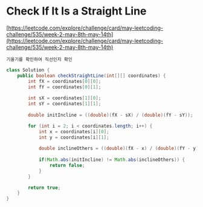 # Check If It Is a Straight Line

[https://leetcode.com/explore/challenge/card/may-leetcoding-challenge/535/week-2-may-8th-may-14th](https://leetcode.com/explore/challenge/card/may-leetcoding-challenge/535/week-2-may-8th-may-14th)

~~~
기울기를 확인하여 직선인지 확인
~~~

```java
class Solution {
	public boolean checkStraightLine(int[][] coordinates) {
		int fX = coordinates[0][0];
		int fY = coordinates[0][1];
		
		int sX = coordinates[1][0];
		int sY = coordinates[1][1];
		
		double initIncline = ((double)(fX - sX) / (double)(fY - sY));

		for (int i = 2; i < coordinates.length; i++) {
			int x = coordinates[i][0];
			int y = coordinates[i][1];
			
			double inclineOthers = ((double)(fX - x) / (double)(fY - y));
            
			if(Math.abs(initIncline) != Math.abs(inclineOthers)) {
				return false;
			}
		}

		return true;
	}
}
```